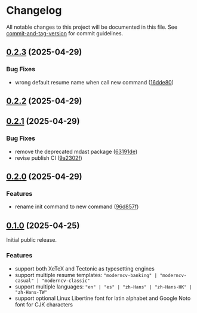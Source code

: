 # Changelog

All notable changes to this project will be documented in this file. See [commit-and-tag-version](https://github.com/absolute-version/commit-and-tag-version) for commit guidelines.

## [0.2.3](https://github.com/yamlresume/yamlresume/compare/v0.2.2...v0.2.3) (2025-04-29)


### Bug Fixes

* wrong default resume name when call new command ([16dde80](https://github.com/yamlresume/yamlresume/commit/16dde8022cdb62a0591e0983d57fbbc783772533))

## [0.2.2](https://github.com/yamlresume/yamlresume/compare/v0.2.1...v0.2.2) (2025-04-29)

## [0.2.1](https://github.com/yamlresume/yamlresume/compare/v0.2.0...v0.2.1) (2025-04-29)


### Bug Fixes

* remove the deprecated mdast package ([63191de](https://github.com/yamlresume/yamlresume/commit/63191deb0021dde1660d4e53474552e7dea4076f))
* revise publish CI ([9a2302f](https://github.com/yamlresume/yamlresume/commit/9a2302fc18ac9d8b0976733677da5a48f9ea1754))

## [0.2.0](https://github.com/yamlresume/yamlresume/compare/v0.1.0...v0.2.0) (2025-04-29)


### Features

* rename init command to new command ([96d857f](https://github.com/yamlresume/yamlresume/commit/96d857f900186cbff088b9f33e670b58406ec374))

## [0.1.0](https://github.com/yamlresume/yamlresume/tree/v0.1.0) (2025-04-25)

Initial public release.

### Features

- support both XeTeX and Tectonic as typesetting engines
- support multiple resume templates: `"moderncv-banking" | "moderncv-casual" |
  "moderncv-classic"`
- support multiple languages: `"en" | "es" | "zh-Hans" | "zh-Hans-HK" |
  "zh-Hans-TW"`
- support optional Linux Libertine font for latin alphabet and Google Noto font
  for CJK characters